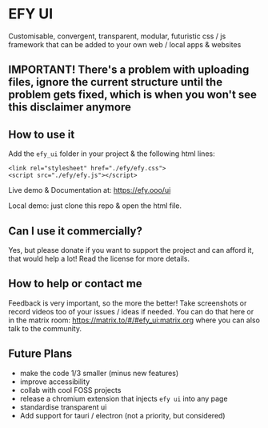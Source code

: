 # EFY UI
Customisable, convergent, transparent, modular, futuristic css / js framework that can be added to your own web / local apps & websites

## IMPORTANT! There's a problem with uploading files, ignore the current structure until the problem gets fixed, which is when you won't see this disclaimer anymore

## How to use it
Add the `efy_ui` folder in your project & the following html lines:

```
<link rel="stylesheet" href="./efy/efy.css">
<script src="./efy/efy.js"></script>
```

Live demo & Documentation at: https://efy.ooo/ui

Local demo: just clone this repo & open the html file.

## Can I use it commercially?

Yes, but please donate if you want to support the project and can afford it, that would help a lot! Read the license for more details.

## How to help or contact me

Feedback is very important, so the more the better! Take screenshots or record videos too of your issues / ideas if needed. You can do that here or in the matrix room: https://matrix.to/#/#efy_ui:matrix.org where you can also talk to the community.

## Future Plans

- make the code 1/3 smaller (minus new features)
- improve accessibility
- collab with cool FOSS projects
- release a chromium extension that injects `efy ui` into any page
- standardise transparent ui
- Add support for tauri / electron (not a priority, but considered)
